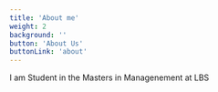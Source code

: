 ```yaml
---
title: 'About me'
weight: 2
background: ''
button: 'About Us'
buttonLink: 'about'
---
```


I am Student in the Masters in Managenement at LBS 